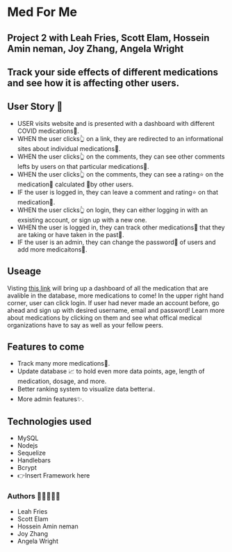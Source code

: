 # Med For Me

## Project 2 with Leah Fries, Scott Elam, Hossein Amin neman, Joy Zhang, Angela Wright

## Track your side effects of different medications and see how it is affecting other users. 


## User Story 🚀
- USER visits website and is presented with a dashboard with different COVID medications💊. 
- WHEN the user clicks👆 on a link, they are redirected to an informational sites about individual medications💊. 
- WHEN the user clicks👆 on the comments, they can see other comments lefts by users on that particular medications💊. 
- WHEN the user clicks👆 on the comments, they can see a rating⭐ on the medication💊 calculated 🧮by other users. 
- IF the user is logged in, they can leave a comment and rating⭐ on that medication💊. 
- WHEN the user clicks👆 on login, they can either logging in with an exsisting account, or sign up with a new one. 
- WHEN the user is logged in, they can track other medications💊 that they are taking or have taken in the past📆. 
- IF the user is an admin, they can change the password🔏 of users and add more medicaitons💊. 

## Useage 
Visting <a href="https://medication-trac.herokuapp.com/" target="_blank">this link</a> will bring up a dashboard of all the medication that are avalible in the database, more medications to come!
In the upper right hand corner, user can click login. If user had never made an account before, go ahead and sign up with desired username, email and password! 
Learn more about medications by clicking on them and see what offical medical organizations have to say as well as your fellow peers. 


## Features to come

- Track many more medications💊.
- Update database 📈 to hold even more data points, age, length of medication, dosage, and more. 
- Better ranking system to visualize data better📊. 
- More admin features✨. 

## Technologies used

- MySQL
- Nodejs
- Sequelize
- Handlebars
- Bcrypt
- 👉Insert Framework here  

### Authors 📝🧑‍💻👩‍💻
- Leah Fries 
- Scott Elam 
- Hossein Amin neman 
- Joy Zhang 
- Angela Wright
